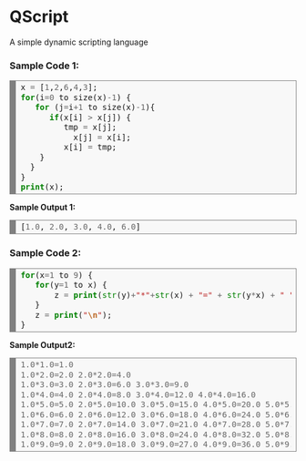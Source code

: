 # QScript
A simple dynamic scripting language
<h3>Sample Code 1:</h3>
<div style="background: #f8f8f8; overflow:auto;width:auto;border:solid gray;border-width:.1em .1em .1em .8em;padding:.2em .6em;"><pre style="margin: 0; line-height: 125%">x <span style="color: #666666">=</span> [<span style="color: #666666">1</span>,<span style="color: #666666">2</span>,<span style="color: #666666">6</span>,<span style="color: #666666">4</span>,<span style="color: #666666">3</span>];
<span style="color: #008000; font-weight: bold">for</span>(i<span style="color: #666666">=0</span> to size(x)<span style="color: #666666">-1</span>) {
   <span style="color: #008000; font-weight: bold">for</span> (j<span style="color: #666666">=</span>i<span style="color: #666666">+1</span> to size(x)<span style="color: #666666">-1</span>){
      <span style="color: #008000; font-weight: bold">if</span>(x[i] <span style="color: #666666">&gt;</span> x[j]) {
         tmp <span style="color: #666666">=</span> x[j];
	       x[j] <span style="color: #666666">=</span> x[i];
         x[i] <span style="color: #666666">=</span> tmp;
    }
  }
}
<span style="color: #008000; font-weight: bold">print</span>(x);
</pre></div>


<b>Sample Output 1:</b>
<div style="background: #f8f8f8; overflow:auto;width:auto;border:solid gray;border-width:.1em .1em .1em .8em;padding:.2em .6em;"><pre style="margin: 0; line-height: 125%">[<span style="color: #666666">1.0</span>, <span style="color: #666666">2.0</span>, <span style="color: #666666">3.0</span>, <span style="color: #666666">4.0</span>, <span style="color: #666666">6.0</span>]
</pre></div>


<h3>Sample Code 2:</h3>
<div style="background: #f8f8f8; overflow:auto;width:auto;border:solid gray;border-width:.1em .1em .1em .8em;padding:.2em .6em;"><pre style="margin: 0; line-height: 125%"><span style="color: #008000; font-weight: bold">for</span>(x<span style="color: #666666">=1</span> to <span style="color: #666666">9</span>) {
   <span style="color: #008000; font-weight: bold">for</span>(y<span style="color: #666666">=1</span> to x) {
       z <span style="color: #666666">=</span> <span style="color: #008000; font-weight: bold">print</span>(<span style="color: #008000">str</span>(y)<span style="color: #666666">+</span><span style="color: #BA2121">&quot;*&quot;</span><span style="color: #666666">+</span><span style="color: #008000">str</span>(x) <span style="color: #666666">+</span> <span style="color: #BA2121">&quot;=&quot;</span> <span style="color: #666666">+</span> <span style="color: #008000">str</span>(y<span style="color: #666666">*</span>x) <span style="color: #666666">+</span> <span style="color: #BA2121">&quot; &quot;</span>);
   }
   z <span style="color: #666666">=</span> <span style="color: #008000; font-weight: bold">print</span>(<span style="color: #BA2121">&quot;</span><span style="color: #BB6622; font-weight: bold">\n</span><span style="color: #BA2121">&quot;</span>);
} 
</pre></div>


<b>Sample Output2:</b>
<div style="background: #f8f8f8; overflow:auto;width:auto;border:solid gray;border-width:.1em .1em .1em .8em;padding:.2em .6em;"><pre style="margin: 0; line-height: 125%"><span style="color: #666666">1.0*1.0=1.0</span> 
<span style="color: #666666">1.0*2.0=2.0</span> <span style="color: #666666">2.0*2.0=4.0</span> 
<span style="color: #666666">1.0*3.0=3.0</span> <span style="color: #666666">2.0*3.0=6.0</span> <span style="color: #666666">3.0*3.0=9.0</span> 
<span style="color: #666666">1.0*4.0=4.0</span> <span style="color: #666666">2.0*4.0=8.0</span> <span style="color: #666666">3.0*4.0=12.0</span> <span style="color: #666666">4.0*4.0=16.0</span> 
<span style="color: #666666">1.0*5.0=5.0</span> <span style="color: #666666">2.0*5.0=10.0</span> <span style="color: #666666">3.0*5.0=15.0</span> <span style="color: #666666">4.0*5.0=20.0</span> <span style="color: #666666">5.0*5.0=25.0</span> 
<span style="color: #666666">1.0*6.0=6.0</span> <span style="color: #666666">2.0*6.0=12.0</span> <span style="color: #666666">3.0*6.0=18.0</span> <span style="color: #666666">4.0*6.0=24.0</span> <span style="color: #666666">5.0*6.0=30.0</span> <span style="color: #666666">6.0*6.0=36.0</span> 
<span style="color: #666666">1.0*7.0=7.0</span> <span style="color: #666666">2.0*7.0=14.0</span> <span style="color: #666666">3.0*7.0=21.0</span> <span style="color: #666666">4.0*7.0=28.0</span> <span style="color: #666666">5.0*7.0=35.0</span> <span style="color: #666666">6.0*7.0=42.0</span> <span style="color: #666666">7.0*7.0=49.0</span> 
<span style="color: #666666">1.0*8.0=8.0</span> <span style="color: #666666">2.0*8.0=16.0</span> <span style="color: #666666">3.0*8.0=24.0</span> <span style="color: #666666">4.0*8.0=32.0</span> <span style="color: #666666">5.0*8.0=40.0</span> <span style="color: #666666">6.0*8.0=48.0</span> <span style="color: #666666">7.0*8.0=56.0</span> <span style="color: #666666">8.0*8.0=64.0</span> 
<span style="color: #666666">1.0*9.0=9.0</span> <span style="color: #666666">2.0*9.0=18.0</span> <span style="color: #666666">3.0*9.0=27.0</span> <span style="color: #666666">4.0*9.0=36.0</span> <span style="color: #666666">5.0*9.0=45.0</span> <span style="color: #666666">6.0*9.0=54.0</span> <span style="color: #666666">7.0*9.0=63.0</span> <span style="color: #666666">8.0*9.0=72.0</span> <span style="color: #666666">9.0*9.0=81.0</span> 
</pre></div>




